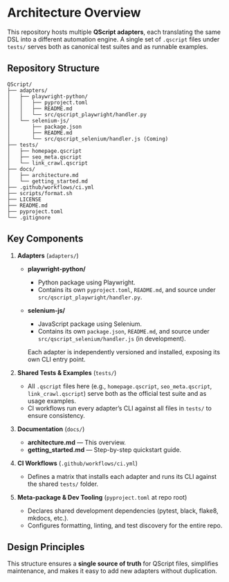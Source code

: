 # Architecture Overview

This repository hosts multiple **QScript adapters**, each translating the same DSL into a different automation engine. A single set of `.qscript` files under `tests/` serves both as canonical test suites and as runnable examples.

## Repository Structure

```
QScript/
├── adapters/
│   ├── playwright-python/
│   │   ├── pyproject.toml
│   │   ├── README.md
│   │   └── src/qscript_playwright/handler.py
│   └── selenium-js/
│       ├── package.json
│       ├── README.md
│       └── src/qscript_selenium/handler.js (Coming)
├── tests/
│   ├── homepage.qscript
│   ├── seo_meta.qscript
│   └── link_crawl.qscript
├── docs/
│   ├── architecture.md
│   └── getting_started.md
├── .github/workflows/ci.yml
├── scripts/format.sh
├── LICENSE
├── README.md
├── pyproject.toml
└── .gitignore
```

## Key Components

1. **Adapters** (`adapters/`)

   - **playwright-python/**

     - Python package using Playwright.
     - Contains its own `pyproject.toml`, `README.md`, and source under `src/qscript_playwright/handler.py`.

   - **selenium-js/**

     - JavaScript package using Selenium.
     - Contains its own `package.json`, `README.md`, and source under `src/qscript_selenium/handler.js` (in development).

     Each adapter is independently versioned and installed, exposing its own CLI entry point.

2. **Shared Tests & Examples** (`tests/`)

   - All `.qscript` files here (e.g., `homepage.qscript`, `seo_meta.qscript`, `link_crawl.qscript`) serve both as the official test suite and as usage examples.
   - CI workflows run every adapter’s CLI against all files in `tests/` to ensure consistency.

3. **Documentation** (`docs/`)

   - **architecture.md** — This overview.
   - **getting_started.md** — Step-by-step quickstart guide.

4. **CI Workflows** (`.github/workflows/ci.yml`)

   - Defines a matrix that installs each adapter and runs its CLI against the shared `tests/` folder.

5. **Meta-package & Dev Tooling** (`pyproject.toml` at repo root)

   - Declares shared development dependencies (pytest, black, flake8, mkdocs, etc.).
   - Configures formatting, linting, and test discovery for the entire repo.

## Design Principles

This structure ensures a **single source of truth** for QScript files, simplifies maintenance, and makes it easy to add new adapters without duplication.
